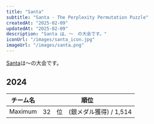 ```yaml
---
title: "Santa"
subtitle: "Santa - The Perplexity Permutation Puzzle"
createdAt: "2025-02-09"
updatedAt: "2025-02-09"
description: "Santa は、～　の大会です。"
iconUrl: "/images/santa_icon.jpg"
imageUrl: "/images/santa.png"
---
```


[Santa](https://www.kaggle.com/competitions/santa-2024/)は～の大会です。

## 2024
| チーム名 | 順位 |
| :-: | :-: |
| Maximum | 32　位　(銀メダル獲得) / 1,514 |
